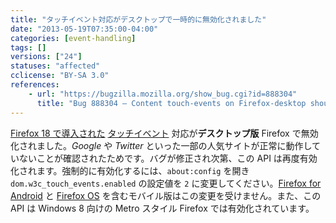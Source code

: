 ```yaml
---
title: "タッチイベント対応がデスクトップで一時的に無効化されました"
date: "2013-05-19T07:35:00-04:00"
categories: [event-handling]
tags: []
versions: ["24"]
statuses: "affected"
cclicense: "BY-SA 3.0"
references:
    - url: "https://bugzilla.mozilla.org/show_bug.cgi?id=888304"
      title: "Bug 888304 – Content touch-events on Firefox-desktop should be disabled until we can support them properly"
---
```

[Firefox 18 で導入された](https://www.fxsitecompat.com/ja/docs/2012/moztouch-events-were-removed-in-favour-of-the-standard-touch-events/) [タッチイベント](https://developer.mozilla.org/ja/docs/Web/Guide/API/DOM/Events/Touch_events) 対応が**デスクトップ版** Firefox で無効化されました。*Google* や *Twitter* といった一部の人気サイトが正常に動作していないことが確認されたためです。バグが修正され次第、この API は再度有効化されます。強制的に有効化するには、`about:config` を開き `dom.w3c_touch_events.enabled` の設定値を `2` に変更してください。[Firefox for Android](https://developer.mozilla.org/ja/docs/Mozilla/Firefox_for_Android) と [Firefox OS](https://developer.mozilla.org/ja/docs/Mozilla/Firefox_OS) を含むモバイル版はこの変更を受けません。また、この API は Windows 8 向けの Metro スタイル Firefox では有効化されています。
